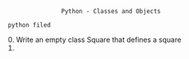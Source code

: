                     Python - Classes and Objects
                    
     python filed
     
 0. Write an empty class Square that defines a square
 1. 
